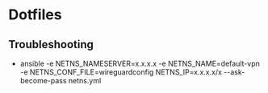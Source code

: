 # Dotfiles

## Troubleshooting
- ansible -e NETNS_NAMESERVER=x.x.x.x -e NETNS_NAME=default-vpn  -e NETNS_CONF_FILE=wireguardconfig NETNS_IP=x.x.x.x/x --ask-become-pass netns.yml
